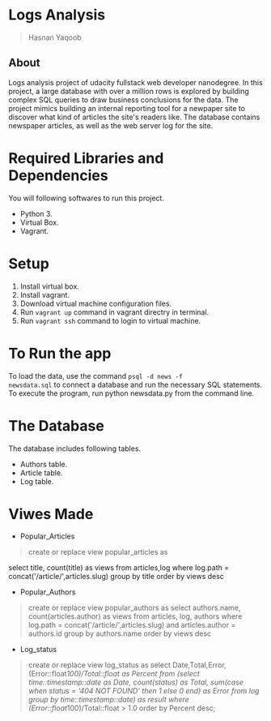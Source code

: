 # Logs Analysis
> Hasnan Yaqoob
## About
Logs analysis project of udacity fullstack web developer nanodegree. In this project, a large database with over a million rows is explored by building complex SQL queries to draw business conclusions for the data. The project mimics building an internal reporting tool for a newpaper site to discover what kind of articles the site's readers like. The database contains newspaper articles, as well as the web server log for the site.
# Required Libraries and Dependencies
You will following softwares to run this project.
* Python 3.
* Virtual Box.
* Vagrant.
# Setup
1. Install virtual box.
2. Install vagrant.
3. Download virtual machine configuration files.
4. Run <code>vagrant up</code> command in vagrant directry in terminal.
5. Run <code>vagrant ssh</code> command to login to virtual machine.
  
# To Run the app 
To load the data, use the command <code>psql -d news -f newsdata.sql</code> to connect a database and run the necessary SQL statements.
To execute the program, run python newsdata.py from the command line.

# The Database
The database includes following tables.
* Authors table.
* Article table.
* Log table.

# Viwes Made

* Popular_Articles
> create or replace view popular_articles as

select title, count(title) as views from articles,log
where log.path = concat('/article/',articles.slug)
group by title order by views desc
* Popular_Authors
> create or replace view popular_authors as
select authors.name, count(articles.author) as views from articles, log, authors
where log.path = concat('/article/',articles.slug) and articles.author = authors.id
group by authors.name order by views desc
* Log_status
> create or replace view log_status as
select Date,Total,Error, (Error::float*100)/Total::float as Percent from
(select time::timestamp::date as Date, count(status) as Total,
sum(case when status = '404 NOT FOUND' then 1 else 0 end) as Error from log
group by time::timestamp::date) as result
where (Error::float*100)/Total::float > 1.0 order by Percent desc;
